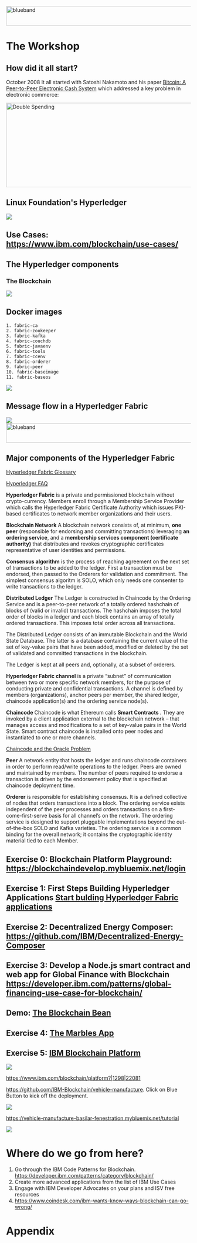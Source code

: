 <img src="https://farm5.staticflickr.com/4503/37148677233_71edc5a37b_o.png" width="1041" height="53" alt="blueband">

# The Workshop

## How did it all start?

October 2008 It all started with Satoshi Nakamoto and his paper [Bitcoin: A Peer-to-Peer Electronic Cash System](https://bitcoin.org/bitcoin.pdf) which addressed a key problem in electronic commerce:

<img src="https://farm5.staticflickr.com/4505/24079519258_ab8a80f7ed_o.png" width="769" height="229" alt="Double Spending">

## Linux Foundation's Hyperledger

<img src="Screen Shot 2019-01-05 at 15.11.32.png">

## Use Cases: https://www.ibm.com/blockchain/use-cases/

## The Hyperledger components

### The Blockchain

<img src="68747470733a2f2f6661726d352e737461746963666c69636b722e636f6d2f343439362f33373833333935333439365f666130333135343133395f6f2e706e67 (1).png">

## Docker images

~~~~
1. fabric-ca
2. fabric-zookeeper
3. fabric-kafka
4. fabric-couchdb
5. fabric-javaenv
6. fabric-tools
7. fabric-ccenv
8. fabric-orderer
9. fabric-peer
10. fabric-baseimage
11. fabric-baseos
~~~~

<img src="Screen Shot 2018-10-19 at 11.49.41 (1).png">

## Message flow in a Hyperledger Fabric

<img src="fig1.png">

<img src="https://farm5.staticflickr.com/4503/37148677233_71edc5a37b_o.png" width="1041" height="53" alt="blueband">

## Major components of the Hyperledger Fabric

[Hyperledger Fabric Glossary](https://fabrictestdocs.readthedocs.io/en/latest/glossary.html#hyperledger-fabric-glossary)

[Hyperledger FAQ](https://hyperledger-fabric.readthedocs.io/en/release-1.1/Fabric-FAQ.html)

<b>Hyperledger Fabric</b> is a private and permissioned blockchain without crypto-currency. Members enroll through a Membership Service Provider which calls the Hyperledger Fabric Certificate Authority which issues PKI-based 
certificates to network member organizations and their users. 

<b>Blockchain Network</b>
A blockchain network consists of, at minimum, <b>one peer</b> (responsible for endorsing and committing transactions) leveraging <b>an ordering service</b>, and a <b>membership services component (certificate authority)</b> that distributes and revokes cryptographic certificates representative of user identities and permissions.

<b>Consensus algorithm</b> is the process of reaching agreement on the next set of transactions to be added to the ledger. First a transaction must be endorsed, then passed to the Orderers for validation and commitment.  The simplest consensus algoritm is SOLO, which only needs one consenter to write transactions to the ledger.

<b>Distributed Ledger</b> The Ledger is constructed in Chaincode by the Ordering Service and is a peer-to-peer network 
of a totally ordered hashchain of blocks of (valid or invalid) transactions. The hashchain imposes the total order of blocks in a ledger and each block contains an array of totally ordered transactions. This imposes total order across all transactions.

The Distributed Ledger consists of an immutable Blockchain and the World State Database. The latter is a database containing the current value of the set of key-value pairs that have been added, modified or deleted by the set of validated and committed transactions in the blockchain.

The Ledger is kept at all peers and, optionally, at a subset of orderers. 

<b>Hyperledger Fabric channel</b> is a private “subnet” of communication between two or more specific network members, for the purpose of conducting private and confidential transactions. A channel is defined by members (organizations), anchor peers per member, the shared ledger, chaincode application(s) and the ordering service node(s).

<b>Chaincode </b> Chaincode is what Ethereum calls <b>Smart Contracts </b>. They are invoked by a client application external to the blockchain network – that manages access and modifications to a set of key-value pairs in the World State. Smart contract chaincode is installed onto peer nodes and instantiated to one or more channels.

[Chaincode and the Oracle Problem](https://medium.com/@antsankov/the-oracle-problem-isnt-a-problem-and-why-smart-contracts-makes-insurance-better-for-everyone-8c979f09851c)

<b>Peer</b> A network entity that hosts the ledger and runs chaincode containers in order to perform read/write operations to the ledger. Peers are owned and maintained by members. The number of peers required to endorse a transaction is driven by the endorsement policy that is specified at chaincode deployment time.

<b>Orderer</b> is responsible for establishing consensus. It is a defined collective of nodes that orders transactions into a block. The ordering service exists independent of the peer processes and orders transactions on a first-come-first-serve basis for all channel’s on the network. The ordering service is designed to support pluggable implementations beyond the out-of-the-box SOLO and Kafka varieties. The ordering service is a common binding for the overall network; it contains the cryptographic identity material tied to each Member.




## Exercise 0: Blockchain Platform Playground: https://blockchaindevelop.mybluemix.net/login
## Exercise 1: First Steps Building Hyperledger Applications [Start bulding Hyperledger Fabric applications](HL%20BYFA.md)
## Exercise 2: Decentralized Energy Composer: https://github.com/IBM/Decentralized-Energy-Composer
## Exercise 3: Develop a Node.js smart contract and web app for Global Finance with Blockchain      https://developer.ibm.com/patterns/global-financing-use-case-for-blockchain/

## Demo: [The Blockchain Bean](https://www.ibm.com/thought-leadership/blockchainbean/)
## Exercise 4: [The Marbles App](https://github.com/IBM-Blockchain/marbles)
## Exercise 5: [IBM Blockchain Platform](https://www.ibm.com/blockchain/platform)

<img src="https://github.com/LennartFr/hyperlab20181018/blob/master/IBM%20Cloud%20Samples.png">

https://www.ibm.com/blockchain/platform?|1298|22081

https://github.com/IBM-Blockchain/vehicle-manufacture. Click on Blue Button to kick off the deployment.


<img src="https://github.com/LennartFr/hyperlab20181018/blob/master/car.png">


https://vehicle-manufacture-basilar-fenestration.mybluemix.net/tutorial

<img src="https://github.com/LennartFr/hyperlab20181018/blob/master/ibmcloudbc-1.png">

# Where do we go from here?

1. Go through the IBM Code Patterns for Blockchain. https://developer.ibm.com/patterns/category/blockchain/
1. Create more advanced applications from the list of IBM Use Cases 
1. Engage with IBM Developer Advocates on your plans and ISV free resources
1. https://www.coindesk.com/ibm-wants-know-ways-blockchain-can-go-wrong/

# Appendix
